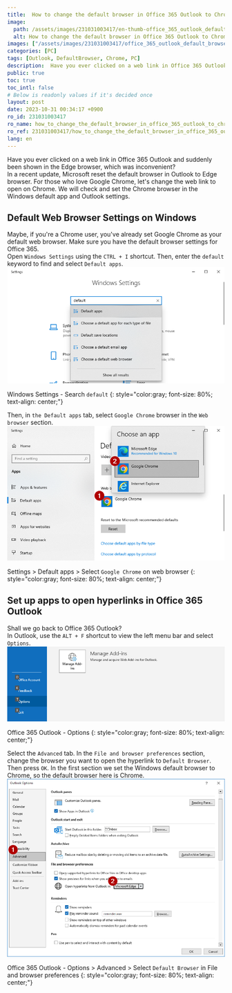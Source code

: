 ```yaml
---
title:  How to change the default browser in Office 365 Outlook to Chrome
image:
  path: /assets/images/231031003417/en-thumb-office_365_outlook_default_browser-win-i-settings-default-apps.png
  alt: How to change the default browser in Office 365 Outlook to Chrome
images: ["/assets/images/231031003417/office_365_outlook_default_browser-win-i-settings-default-apps.png", "/assets/images/231031003417/office_365_outlook_default_browser-settings-default-apps-web-browser-google-chrome.png", "/assets/images/231031003417/office_365_outlook_default_browser-alt-f-options.png", "/assets/images/231031003417/office_365_outlook_default_browser-outlook-options.png"]
categories: [PC]
tags: [Outlook, DefaultBrowser, Chrome, PC]
description:  Have you ever clicked on a web link in Office 365 Outlook and suddenly been shown in the Edge browser, which was inconvenient? In a recent update, Microsoft reset the default browser in Outlook to Edge browser. For those who love Google Chrome, let's change the web link to open on Chrome. We will check and set the Chrome browser in the Windows default app and Outlook settings.
public: true
toc: true
toc_intl: false
# Below is readonly values if it's decided once
layout: post
date: 2023-10-31 00:34:17 +0900
ro_id: 231031003417
ro_name: how_to_change_the_default_browser_in_office_365_outlook_to_chrome
ro_ref: 231031003417/how_to_change_the_default_browser_in_office_365_outlook_to_chrome
lang: en
---
```

Have you ever clicked on a web link in Office 365 Outlook and suddenly been shown in the Edge browser, which was inconvenient?  
In a recent update, Microsoft reset the default browser in Outlook to Edge browser. For those who love Google Chrome, let's change the web link to open on Chrome. We will check and set the Chrome browser in the Windows default app and Outlook settings.  
## Default Web Browser Settings on Windows
Maybe, if you're a Chrome user, you've already set Google Chrome as your default web browser. Make sure you have the default browser settings for Office 365.  
Open `Windows Settings` using the `CTRL + I` shortcut. Then, enter the `default` keyword to find and select `Default apps`.  
![Windows Settings - Search `default`](/assets/images/231031003417/office_365_outlook_default_browser-win-i-settings-default-apps.png)  

Windows Settings - Search `default`
{: style="color:gray; font-size: 80%; text-align: center;"}

Then, in `the Default apps` tab, select `Google Chrome` browser in the `Web browser` section.  
![Settings > Default apps > Select `Google Chrome` on web browser](/assets/images/231031003417/office_365_outlook_default_browser-settings-default-apps-web-browser-google-chrome.png)  

Settings > Default apps > Select `Google Chrome` on web browser
{: style="color:gray; font-size: 80%; text-align: center;"}

## Set up apps to open hyperlinks in Office 365 Outlook
Shall we go back to Office 365 Outlook?  
In Outlook, use the `ALT + F` shortcut to view the left menu bar and select `Options`.  
![Office 365 Outlook - Options](/assets/images/231031003417/office_365_outlook_default_browser-alt-f-options.png)  

Office 365 Outlook - Options
{: style="color:gray; font-size: 80%; text-align: center;"}

Select the `Advanced` tab. In the `File and browser preferences` section, change the browser you want to open the hyperlink to `Default Browser`. Then press `OK`. In the first section we set the Windows default browser to Chrome, so the default browser here is Chrome.  
![Office 365 Outlook - Options > Advanced > Select `Default Browser` in File and browser preferences](/assets/images/231031003417/office_365_outlook_default_browser-outlook-options.png)  

Office 365 Outlook - Options > Advanced > Select `Default Browser` in File and browser preferences
{: style="color:gray; font-size: 80%; text-align: center;"}

